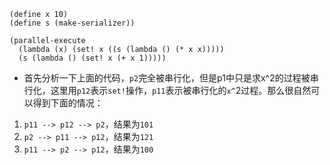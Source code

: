 ```
(define x 10)
(define s (make-serializer))

(parallel-execute 
  (lambda (x) (set! x ((s (lambda () (* x x)))))
  (s (lambda () (set! x (+ x 1)))))
```
- 首先分析一下上面的代码，`p2`完全被串行化，但是p1中只是求x^2的过程被串行化，这里用`p12`表示`set!`操作，`p11`表示被串行化的`x^`2过程。那么很自然可以得到下面的情况：
1. `p11 --> p12 --> p2`，结果为`101`
2. `p2 --> p11 --> p12`，结果为`121`
3. `p11 --> p2 --> p12`，结果为`100`